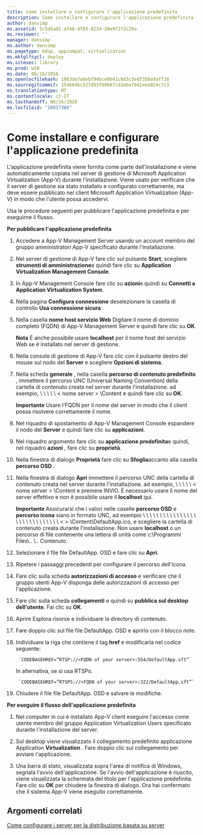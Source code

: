 ```yaml
---
title: Come installare e configurare l'applicazione predefinita
description: Come installare e configurare l'applicazione predefinita
author: dansimp
ms.assetid: 5c5d5ad1-af40-4f83-8234-39e972f2c29a
ms.reviewer: ''
manager: dansimp
ms.author: dansimp
ms.pagetype: mdop, appcompat, virtualization
ms.mktglfcycl: deploy
ms.sitesec: library
ms.prod: w10
ms.date: 06/16/2016
ms.openlocfilehash: 1083de7a8ebf94bce0b41c0d3c3edf350a9aff38
ms.sourcegitcommit: 354664bc527d93f80687cd2eba70d1eea024c7c3
ms.translationtype: MT
ms.contentlocale: it-IT
ms.lasthandoff: 06/26/2020
ms.locfileid: "10817366"
---
```

# Come installare e configurare l'applicazione predefinita


L'applicazione predefinita viene fornita come parte dell'installazione e viene automaticamente copiata nel server di gestione di Microsoft Application Virtualization (App-V) durante l'installazione. Viene usato per verificare che il server di gestione sia stato installato e configurato correttamente, ma deve essere pubblicato nel client Microsoft Application Virtualization (App-V) in modo che l'utente possa accedervi.

Usa le procedure seguenti per pubblicare l'applicazione predefinita e per eseguirne il flusso.

**Per pubblicare l'applicazione predefinita**

1.  Accedere a App-V Management Server usando un account membro del gruppo amministratori App-V specificato durante l'installazione.

2.  Nel server di gestione di App-V fare clic sul pulsante **Start**, scegliere **strumenti di amministrazione**e quindi fare clic su **Application Virtualization Management Console**.

3.  In App-V Management Console fare clic su **azioni**e quindi su **Connetti a Application Virtualization System**.

4.  Nella pagina **Configura connessione** deselezionare la casella di controllo **Usa connessione sicura** .

5.  Nella casella **nome host servizio Web** Digitare il nome di dominio completo (FQDN) di App-V Management Server e quindi fare clic su **OK**.

    **Nota**  È anche possibile usare **localhost** per il nome host del servizio Web se è installato nel server di gestione.

     

6.  Nella console di gestione di App-V fare clic con il pulsante destro del mouse sul nodo del **Server** e scegliere **Opzioni di sistema**.

7.  Nella scheda **generale** , nella casella **percorso di contenuto predefinito** , immettere il percorso UNC (Universal Naming Convention) della cartella di contenuto creata nel server durante l'installazione. ad esempio, \ \ \ \ \ &lt; nome server &gt; \\Content e quindi fare clic su **OK**.

    **Importante**  Usare l'FQDN per il nome del server in modo che il client possa risolvere correttamente il nome.

     

8.  Nel riquadro di spostamento di App-V Management Console espandere il nodo del **Server** e quindi fare clic su **applicazioni**.

9.  Nel riquadro argomento fare clic su **applicazione predefinita**e quindi, nel riquadro **azioni** , fare clic su **proprietà**.

10. Nella finestra di dialogo **Proprietà** fare clic su **Sfoglia**accanto alla casella **percorso OSD** .

11. Nella finestra di dialogo **Apri** immettere il percorso UNC della cartella di contenuto creata nel server durante l'installazione. ad esempio, \ \ \ \ \ &lt; nome server &gt; \\Content e premere INVIO. È necessario usare il nome del server effettivo e non è possibile usare il **localhost** qui.

    **Importante**  Assicurarsi che i valori nelle caselle **percorso OSD** e **percorso icona** siano in formato UNC, ad esempio \ \ \ \ \ \ \ \ \ \ \ \ \ \ \ \ \ \ \ \ \ \ \ \ \ \ \ \ \ &lt; &gt; \\Content\\DefaultApp.ico, e scegliere la cartella di contenuto creata durante l'installazione. Non usare **localhost** o un percorso di file contenente una lettera di unità come c:\\Programmi Files\\.. \\.. Contenuto.

     

12. Selezionare il file file DefaultApp. OSD e fare clic su **Apri**.

13. Ripetere i passaggi precedenti per configurare il percorso dell'icona.

14. Fare clic sulla scheda **autorizzazioni di accesso** e verificare che il gruppo utenti App-V disponga delle autorizzazioni di accesso per l'applicazione.

15. Fare clic sulla scheda **collegamenti** e quindi su **pubblica sul desktop dell'utente**. Fai clic su **OK**.

16. Aprire Esplora risorse e individuare la directory di contenuto.

17. Fare doppio clic sul file file DefaultApp. OSD e aprirlo con il blocco note.

18. Individuare la riga che contiene il tag **href** e modificarla nel codice seguente:

         `CODEBASEHREF=”RTSP://<FQDN of your server>:554/DefaultApp.sft”`

    In alternativa, se si usa RTSPs:

         `CODEBASEHREF=”RTSPS://<FQDN of your server>:322/DefaultApp.sft”`

19. Chiudere il file file DefaultApp. OSD e salvare le modifiche.

**Per eseguire il flusso dell'applicazione predefinita**

1.  Nel computer in cui è installato App-V client eseguire l'accesso come utente membro del gruppo Application Virtualization Users specificato durante l'installazione del server.

2.  Sul desktop viene visualizzato il collegamento predefinito applicazione Application **Virtualization** . Fare doppio clic sul collegamento per avviare l'applicazione.

3.  Una barra di stato, visualizzata sopra l'area di notifica di Windows, segnala l'avvio dell'applicazione. Se l'avvio dell'applicazione è riuscito, viene visualizzata la schermata del titolo per l'applicazione predefinita. Fare clic su **OK** per chiudere la finestra di dialogo. Ora hai confermato che il sistema App-V viene eseguito correttamente.

## Argomenti correlati


[Come configurare i server per la distribuzione basata su server](how-to-configure-servers-for-server-based-deployment.md)

 

 





